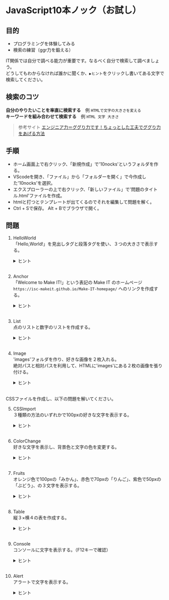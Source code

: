 # JavaScript10本ノック（お試し）

## 目的
- プログラミングを体験してみる
- 検索の練習（ggr力を鍛える）

IT関係では自分で調べる能力が重要です。なるべく自分で検索して調べましょう。  
どうしてもわからなければ誰かに聞くか、`▶ヒント`をクリックし書いてある文字で検索してください。  

## 検索のコツ  
**自分のやりたいことを率直に検索する**　例 `HTMLで文字の大きさを変える`  
**キーワードを組み合わせて検索する**　例 `HTML 文字 大きさ`  
> 参考サイト [エンジニア力＝ググり力です！ちょっとした工夫でググり力をあげる方法](https://www.torikun.com/entry/google-search-ability)

## 手順
- ホーム画面上で右クリック、「新規作成」で'10nocks'というフォルダを作る。
- VScodeを開き、「ファイル」から「フォルダーを開く」で今作成した'10nocks'を選択。
- エクスプローラーの上で右クリック、「新しいファイル」で'問題のタイトル.html'ファイルを作成。
- htmlと打つとテンプレートが出てくるのでそれを編集して問題を解く。
- Ctrl + Sで保存。 Alt + Bでブラウザで開く。

## 問題

1. HelloWorld  
「Hello,World!」を見出しタグと段落タグを使い、３つの大きさで表示する。<details><summary>ヒント</summary><div>`HTML h1`</div></details><br/>

2. Anchor  
「Welcome to Make IT!」という表記の Make IT のホームページ `https://isc-makeit.github.io/Make-IT-homepage/` へのリンクを作成する。<details><summary>ヒント</summary><div>`HTML a`</div></details><br/>

3. List  
点のリストと数字のリストを作成する。<details><summary>ヒント</summary><div>`HTML ul ol`</div></details><br/>

4. Image  
'images'フォルダを作り、好きな画像を２枚入れる。  
絶対パスと相対パスを利用して、HTMLに'images'にある２枚の画像を張り付ける。<details><summary>ヒント</summary><div>`HTML img`</div></details><br/>

CSSファイルを作成し、以下の問題を解いてください。

5. CSSImport  
３種類の方法のいずれかで100pxの好きな文字を表示する。<details><summary>ヒント</summary><div>`HTML CSS 読み込み`</div></details><br/>

6. ColorChange  
好きな文字を表示し、背景色と文字の色を変更する。<details><summary>ヒント</summary><div>`CSS color background-color`</div></details><br/>

7. Fruits  
オレンジ色で100pxの「みかん」、赤色で70pxの「りんご」、紫色で50pxの「ぶどう」、の３文字を表示する。<details><summary>ヒント</summary><div>`CSS class`</div></details><br/>

8. Table  
縦３×横４の表を作成する。<details><summary>ヒント</summary><div>`HTML table border`</div></details><br/>

9. Console  
コンソールに文字を表示する。（F12キーで確認）<details><summary>ヒント</summary><div>`JavaScript console`</div></details><br/>

10. Alert  
アラートで文字を表示する。<details><summary>ヒント</summary><div>`JavaScript alert`</div></details><br/>